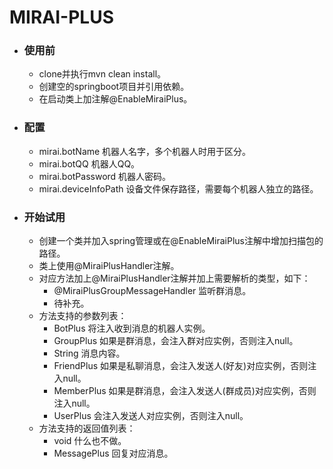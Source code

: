 # MIRAI-PLUS
* ### 使用前
    * clone并执行mvn clean install。
    * 创建空的springboot项目并引用依赖。
    * 在启动类上加注解@EnableMiraiPlus。
* ### 配置
    * mirai.botName 机器人名字，多个机器人时用于区分。
    * mirai.botQQ 机器人QQ。
    * mirai.botPassword 机器人密码。
    * mirai.deviceInfoPath 设备文件保存路径，需要每个机器人独立的路径。
* ### 开始试用
    * 创建一个类并加入spring管理或在@EnableMiraiPlus注解中增加扫描包的路径。
    * 类上使用@MiraiPlusHandler注解。
    * 对应方法加上@MiraiPlusHandler注解并加上需要解析的类型，如下：
        * @MiraiPlusGroupMessageHandler 监听群消息。
        * 待补充。
    * 方法支持的参数列表：
        * BotPlus 将注入收到消息的机器人实例。
        * GroupPlus 如果是群消息，会注入群对应实例，否则注入null。
        * String 消息内容。
        * FriendPlus 如果是私聊消息，会注入发送人(好友)对应实例，否则注入null。
        * MemberPlus 如果是群消息，会注入发送人(群成员)对应实例，否则注入null。
        * UserPlus 会注入发送人对应实例，否则注入null。
    * 方法支持的返回值列表：
        * void 什么也不做。
        * MessagePlus 回复对应消息。